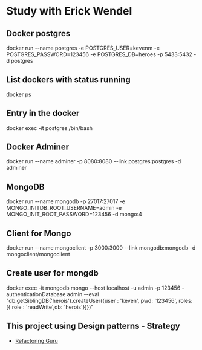 # Study with Erick Wendel

## Docker postgres

docker run --name postgres -e POSTGRES_USER=kevenm -e POSTGRES_PASSWORD=123456 -e POSTGRES_DB=heroes -p 5433:5432 -d postgres 

## List dockers with status running

docker ps

## Entry in the docker

docker exec -it postgres /bin/bash

## Docker Adminer

docker run --name adminer -p 8080:8080 --link postgres:postgres -d adminer

## MongoDB

docker run --name mongodb -p 27017:27017 -e MONGO_INITDB_ROOT_USERNAME=admin -e MONGO_INIT_ROOT_PASSWORD=123456 -d mongo:4

## Client for Mongo

docker run --name mongoclient -p 3000:3000 --link mongodb:mongodb -d mongoclient/mongoclient

## Create user for mongdb

docker exec -it mongodb mongo --host localhost -u admin -p 123456 -authenticationDatabase admin --eval "db.getSiblingDB('herois').createUser({user : 'keven', pwd: '123456', roles: [{ role : 'readWrite',db: 'herois'}]})"

## This project using Design patterns - Strategy

- [Refactoring Guru](https://refactoring.guru/pt-br/design-patterns/strategy)